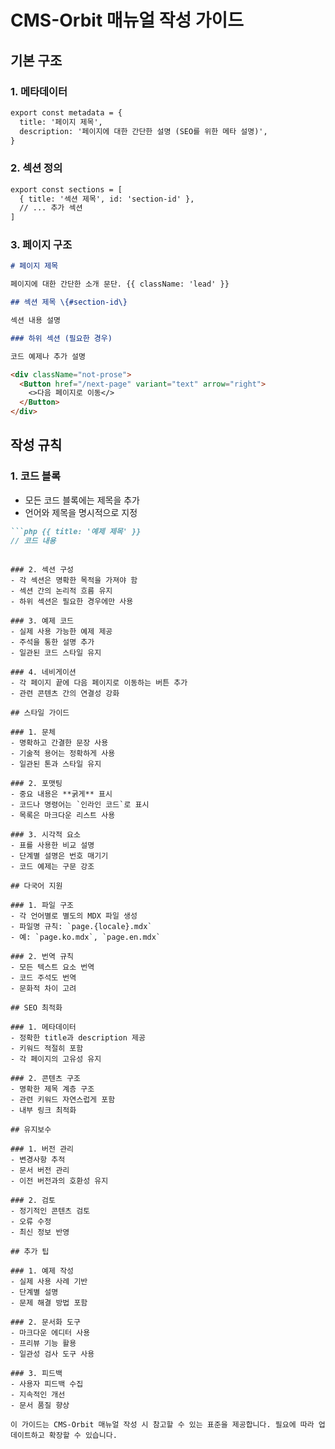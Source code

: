 # CMS-Orbit 매뉴얼 작성 가이드

## 기본 구조

### 1. 메타데이터

```markdown
export const metadata = {
  title: '페이지 제목',
  description: '페이지에 대한 간단한 설명 (SEO를 위한 메타 설명)',
}
```

### 2. 섹션 정의

```markdown
export const sections = [
  { title: '섹션 제목', id: 'section-id' },
  // ... 추가 섹션
]
```

### 3. 페이지 구조

```markdown
# 페이지 제목

페이지에 대한 간단한 소개 문단. {{ className: 'lead' }}

## 섹션 제목 \{#section-id\}

섹션 내용 설명

### 하위 섹션 (필요한 경우)

코드 예제나 추가 설명

<div className="not-prose">
  <Button href="/next-page" variant="text" arrow="right">
    <>다음 페이지로 이동</>
  </Button>
</div>
```

## 작성 규칙

### 1. 코드 블록
- 모든 코드 블록에는 제목을 추가
- 언어와 제목을 명시적으로 지정
```markdown
```php {{ title: '예제 제목' }}
// 코드 내용
```
```

### 2. 섹션 구성
- 각 섹션은 명확한 목적을 가져야 함
- 섹션 간의 논리적 흐름 유지
- 하위 섹션은 필요한 경우에만 사용

### 3. 예제 코드
- 실제 사용 가능한 예제 제공
- 주석을 통한 설명 추가
- 일관된 코드 스타일 유지

### 4. 네비게이션
- 각 페이지 끝에 다음 페이지로 이동하는 버튼 추가
- 관련 콘텐츠 간의 연결성 강화

## 스타일 가이드

### 1. 문체
- 명확하고 간결한 문장 사용
- 기술적 용어는 정확하게 사용
- 일관된 톤과 스타일 유지

### 2. 포맷팅
- 중요 내용은 **굵게** 표시
- 코드나 명령어는 `인라인 코드`로 표시
- 목록은 마크다운 리스트 사용

### 3. 시각적 요소
- 표를 사용한 비교 설명
- 단계별 설명은 번호 매기기
- 코드 예제는 구문 강조

## 다국어 지원

### 1. 파일 구조
- 각 언어별로 별도의 MDX 파일 생성
- 파일명 규칙: `page.{locale}.mdx`
- 예: `page.ko.mdx`, `page.en.mdx`

### 2. 번역 규칙
- 모든 텍스트 요소 번역
- 코드 주석도 번역
- 문화적 차이 고려

## SEO 최적화

### 1. 메타데이터
- 정확한 title과 description 제공
- 키워드 적절히 포함
- 각 페이지의 고유성 유지

### 2. 콘텐츠 구조
- 명확한 제목 계층 구조
- 관련 키워드 자연스럽게 포함
- 내부 링크 최적화

## 유지보수

### 1. 버전 관리
- 변경사항 추적
- 문서 버전 관리
- 이전 버전과의 호환성 유지

### 2. 검토
- 정기적인 콘텐츠 검토
- 오류 수정
- 최신 정보 반영

## 추가 팁

### 1. 예제 작성
- 실제 사용 사례 기반
- 단계별 설명
- 문제 해결 방법 포함

### 2. 문서화 도구
- 마크다운 에디터 사용
- 프리뷰 기능 활용
- 일관성 검사 도구 사용

### 3. 피드백
- 사용자 피드백 수집
- 지속적인 개선
- 문서 품질 향상

이 가이드는 CMS-Orbit 매뉴얼 작성 시 참고할 수 있는 표준을 제공합니다. 필요에 따라 업데이트하고 확장할 수 있습니다.
